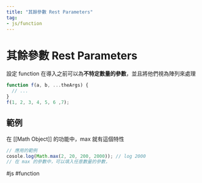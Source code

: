 ```yaml
---
title: "其餘參數 Rest Parameters"
tag: 
- js/function
---
```

# 其餘參數 Rest Parameters
設定 function 在導入之前可以為**不特定數量的參數**，並且將他們視為陣列來處理

```js
function f(a, b, ...theArgs) {
  // ...
}
f(1, 2, 3, 4, 5, 6 ,7);
```

## 範例
在 [[Math Object]] 的功能中，max 就有這個特性
```js
// 應用的範例
cosole.log(Math.max(2, 20, 200, 2000)); // log 2000
// 在 max 的參數中，可以填入任意數量的參數，
```
#js #function